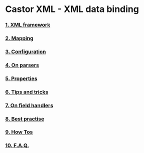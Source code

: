 Castor XML - XML data binding
=============================

### [1. XML framework](xml/xml-framework.html)
### [2. Mapping](xml/xml-mapping.html)
### [3. Configuration](xml/xml-configuration.html)
### [4. On parsers](xml/xml-parsers.html)
### [5. Properties](xml/xml-properties.html)
### [6. Tips and tricks](xml/xml-tips-tricks.html)
### [7. On field handlers](xml/xml-fieldhandlers.html)
### [8. Best practise](xml/best-practise.html)
### [9. How Tos](xml/xml-howto.html)
### [10. F.A.Q.](xml/xml-faq.html)
